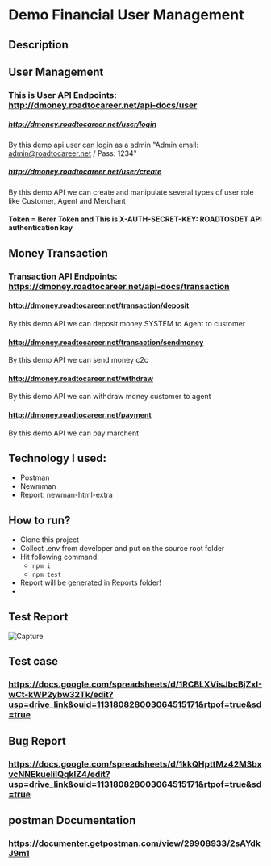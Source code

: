 # Demo Financial User Management
## Description
## User Management
### This is  User API Endpoints: http://dmoney.roadtocareer.net/api-docs/user

##### http://dmoney.roadtocareer.net/user/login   
 By this demo  api  user can login as a admin "Admin email: admin@roadtocareer.net / Pass: 1234" 
 
##### http://dmoney.roadtocareer.net/user/create
By this demo API we can create and manipulate several types of user role like Customer, Agent and Merchant 
#### Token = Berer Token and This is X-AUTH-SECRET-KEY: ROADTOSDET API authentication key


## Money Transaction 
### Transaction API Endpoints: https://dmoney.roadtocareer.net/api-docs/transaction

#### http://dmoney.roadtocareer.net/transaction/deposit
By this demo API we can deposit money SYSTEM to Agent to customer

#### http://dmoney.roadtocareer.net/transaction/sendmoney
By this demo API we can send money c2c


#### http://dmoney.roadtocareer.net/withdraw
By this demo API we can withdraw money customer to agent


#### http://dmoney.roadtocareer.net/payment
By this demo API we can pay marchent 

## Technology I used:
- Postman
- Newmman
- Report: newman-html-extra
## How to run?
- Clone this project
- Collect .env from developer and put on the source root folder
- Hit following command:
  - ``` npm i ```
  - ``` npm test ```
- Report will be generated in Reports folder!
- 
## Test Report
![Capture](https://github.com/user-attachments/assets/59ae1804-0625-48cf-a2d6-67e894664cc7)

## Test case
### https://docs.google.com/spreadsheets/d/1RCBLXVisJbcBjZxI-wCt-kWP2ybw32Tk/edit?usp=drive_link&ouid=113180828003064515171&rtpof=true&sd=true
## Bug Report
### https://docs.google.com/spreadsheets/d/1kkQHpttMz42M3bxvcNNEkueliIQqklZ4/edit?usp=drive_link&ouid=113180828003064515171&rtpof=true&sd=true
## postman Documentation
### https://documenter.getpostman.com/view/29908933/2sAYdkJ9m1
